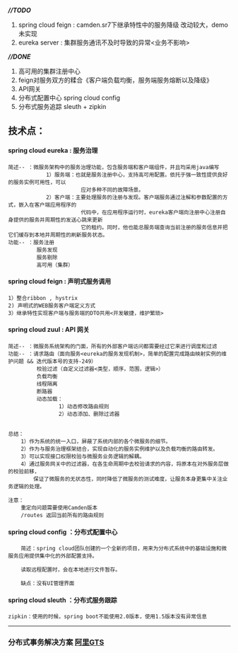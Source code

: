 ***//TODO***

1. spring cloud feign : camden.sr7下继承特性中的服务降级  改动较大，demo未实现
2. eureka server : 集群服务通讯不及时导致的异常<业务不影响>

***//DONE***

 1. 高可用的集群注册中心
 2. feign对服务双方的糅合《客户端负载均衡，服务端服务熔断以及降级》
 3. API网关
 4. 分布式配置中心 spring cloud config
 5. 分布式服务追踪 sleuth + zipkin
 
 
 技术点：
 -------------------------------------------------------------------------------------------------------------------------

 #### spring cloud eureka : 服务治理 
 
	简述-- ：微服务架构中的服务治理功能，包含服务端和客户端组件，并且均采用java编写
				1）服务端：也就是服务注册中心，支持高可用配置。依托于强一致性提供良好的服务实例可用性，可以
						   应对多种不同的故障场景。
				2）客户端：主要处理服务的注册与发现。客户端服务通过注解和参数配置的方式，嵌入在客户端应用程序的
						   代码中，在应用程序运行时，eureka客户端向注册中心注册自身提供的服务并周期性的发送心跳来更新
						   它的租约。同时，他也能总服务端查询当前注册的服务信息并把它们缓存到本地并周期性的刷新服务状态。
	功能-- ：服务注册
			 服务发现
			 服务剔除
			 高可用（集群）
       
#### spring cloud feign : 声明式服务调用
	
	1）整合ribbon , hystrix
	2) 声明式的WEB服务客户端定义方式
	3）继承特性实现客户端与服务端的DTO共用<开发敏捷，维护繁琐>
	
	
#### spring cloud zuul : API 网关

	简述-- ：微服务系统架构的门面，所有的外部客户端访问都需要经过它来进行调度和过滤
	功能-- ：请求路由（面向服务<eureka的服务发现机制>，简单的配置完成路由映射实例的维护问题 && 迭代版本号的支持-249）
			 校验过滤（自定义过滤器<类型，顺序，范围，逻辑>）
			 负载均衡
			 线程隔离
			 断路器
			 动态加载：
			 		1）动态修改路由规则
			 		2）动态添加、删除过滤器

 
	总结：
		1）作为系统的统一入口，屏蔽了系统内部的各个微服务的细节。
		2）作为与服务治理框架结合，实现自动化的服务实例维护以及负载均衡的路由转发。
		3）可以实现接口权限校验与微服务业务逻辑的解耦。
		4）通过服务网关中的过滤器，在各生命周期中去校验请求的内容，将原本在对外服务层做的校验前移，
			保证了微服务的无状态性，同时降低了微服务的测试难度，让服务本身更集中关注业务逻辑的处理。

	注意：
		重定向问题需要使用Camden版本
		/routes 返回当前所有的路由规则
		
#### spring cloud config ：分布式配置中心
		
		简述：spring cloud团队创建的一个全新的项目，用来为分布式系统中的基础设施和微服务应用提供集中化的外部配置支持。

		读取远程配置时，会在本地进行文件暂存。

		缺点：没有UI管理界面
		
#### spring cloud sleuth ：分布式服务跟踪

	zipkin：使用的时候，spring boot不能使用2.0版本，使用1.5版本没有异常信息
-------------------------------------------------------------------------------------------------------------------------


### 分布式事务解决方案 [阿里GTS](https://help.aliyun.com/document_detail/48726.html?spm=a2c4g.11186623.6.539.9SzMSl)
